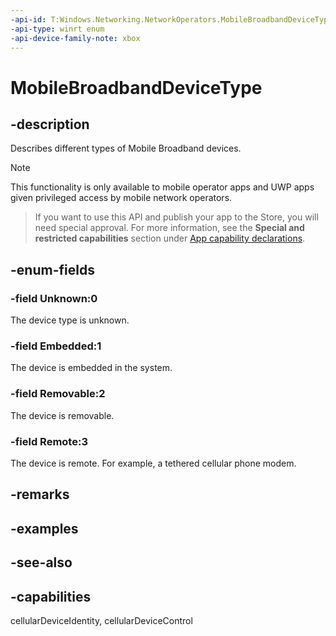 ```yaml
---
-api-id: T:Windows.Networking.NetworkOperators.MobileBroadbandDeviceType
-api-type: winrt enum
-api-device-family-note: xbox
---
```


<!-- Enumeration syntax
public enum Windows.Networking.NetworkOperators.MobileBroadbandDeviceType : int
-->

# MobileBroadbandDeviceType

## -description
Describes different types of Mobile Broadband devices.

> [!NOTE]
> This functionality is only available to mobile operator apps and UWP apps given privileged access by mobile network operators.



> If you want to use this API and publish your app to the Store, you will need special approval. For more information, see the **Special and restricted capabilities** section under [App capability declarations](https://docs.microsoft.com/windows/uwp/packaging/app-capability-declarations). 

## -enum-fields
### -field Unknown:0
The device type is unknown.

### -field Embedded:1
The device is embedded in the system.

### -field Removable:2
The device is removable.

### -field Remote:3
The device is remote. For example, a tethered cellular phone modem.


## -remarks

## -examples

## -see-also
## -capabilities
cellularDeviceIdentity, cellularDeviceControl
